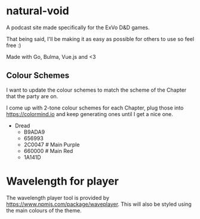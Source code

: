 # natural-void
A podcast site made specifically for the ExVo D&amp;D games.

That being said, I'll be making it as easy as possible for others to use so feel free :)

Made with Go, Bulma, Vue.js and &lt;3

## Colour Schemes
I want to update the colour schemes to match the scheme of the Chapter that the party are on.

I come up with 2-tone colour schemes for each Chapter, plug those into https://colormind.io and keep generating ones until I get a nice one.

- Dread
  - B9ADA9
  - 656993
  - 2C0047  # Main Purple
  - 660000  # Main Red
  - 1A141D

# Wavelength for player
The wavelength player tool is provided by https://www.npmjs.com/package/waveplayer. This will also be styled using the main colours of the theme.
